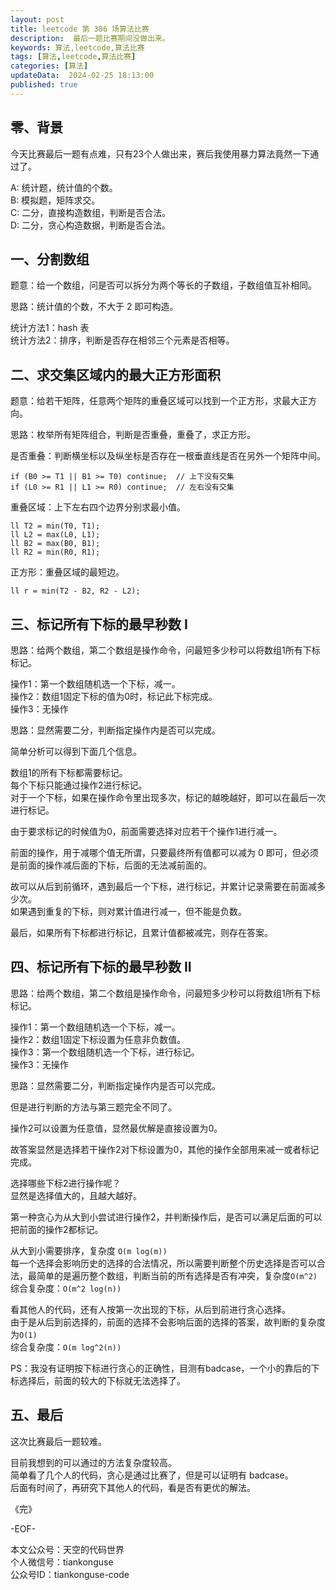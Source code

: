 ```yaml
---
layout: post  
title: leetcode 第 386 场算法比赛 
description:  最后一题比赛期间没做出来。  
keywords: 算法,leetcode,算法比赛  
tags: [算法,leetcode,算法比赛]  
categories: [算法]  
updateData:  2024-02-25 18:13:00  
published: true  
---
```



## 零、背景  


今天比赛最后一题有点难，只有23个人做出来，赛后我使用暴力算法竟然一下通过了。  


A: 统计题，统计值的个数。  
B: 模拟题，矩阵求交。  
C: 二分，直接构造数组，判断是否合法。  
D: 二分，贪心构造数据，判断是否合法。  


## 一、分割数组  


题意：给一个数组，问是否可以拆分为两个等长的子数组，子数组值互补相同。  


思路：统计值的个数，不大于 2 即可构造。  


统计方法1：hash 表  
统计方法2：排序，判断是否存在相邻三个元素是否相等。  


## 二、求交集区域内的最大正方形面积  


题意：给若干矩阵，任意两个矩阵的重叠区域可以找到一个正方形，求最大正方向。  


思路：枚举所有矩阵组合，判断是否重叠，重叠了，求正方形。  



是否重叠：判断横坐标以及纵坐标是否存在一根垂直线是否在另外一个矩阵中间。  


```
if (B0 >= T1 || B1 >= T0) continue;  // 上下没有交集
if (L0 >= R1 || L1 >= R0) continue;  // 左右没有交集
```


重叠区域：上下左右四个边界分别求最小值。  


```
ll T2 = min(T0, T1);
ll L2 = max(L0, L1);
ll B2 = max(B0, B1);
ll R2 = min(R0, R1);
```

正方形：重叠区域的最短边。  


```
ll r = min(T2 - B2, R2 - L2);
```


## 三、标记所有下标的最早秒数 I  

思路：给两个数组，第二个数组是操作命令，问最短多少秒可以将数组1所有下标标记。  


操作1：第一个数组随机选一个下标，减一。  
操作2：数组1固定下标的值为0时，标记此下标完成。  
操作3：无操作  


思路：显然需要二分，判断指定操作内是否可以完成。  


简单分析可以得到下面几个信息。  


数组1的所有下标都需要标记。  
每个下标只能通过操作2进行标记。  
对于一个下标，如果在操作命令里出现多次，标记的越晚越好，即可以在最后一次进行标记。  


由于要求标记的时候值为0，前面需要选择对应若干个操作1进行减一。  


前面的操作，用于减哪个值无所谓，只要最终所有值都可以减为 0 即可，但必须是前面的操作减后面的下标，后面的无法减前面的。  


故可以从后到前循环，遇到最后一个下标，进行标记，并累计记录需要在前面减多少次。  
如果遇到重复的下标，则对累计值进行减一，但不能是负数。  


最后，如果所有下标都进行标记，且累计值都被减完，则存在答案。  


## 四、标记所有下标的最早秒数 II  

思路：给两个数组，第二个数组是操作命令，问最短多少秒可以将数组1所有下标标记。  


操作1：第一个数组随机选一个下标，减一。  
操作2：数组1固定下标设置为任意非负数值。  
操作3：第一个数组随机选一个下标，进行标记。  
操作3：无操作  


思路：显然需要二分，判断指定操作内是否可以完成。  


但是进行判断的方法与第三题完全不同了。  


操作2可以设置为任意值，显然最优解是直接设置为0。  


故答案显然是选择若干操作2对下标设置为0，其他的操作全部用来减一或者标记完成。  


选择哪些下标2进行操作呢？  
显然是选择值大的，且越大越好。  


第一种贪心为从大到小尝试进行操作2，并判断操作后，是否可以满足后面的可以把前面的操作2都标记。  


从大到小需要排序，复杂度 `O(m log(m))`  
每一个选择会影响历史的选择的合法情况，所以需要判断整个历史选择是否可以合法，最简单的是遍历整个数组，判断当前的所有选择是否有冲突，复杂度`O(m^2)`
综合复杂度：`O(m^2 log(n))`  



看其他人的代码，还有人按第一次出现的下标，从后到前进行贪心选择。  
由于是从后到前选择的，前面的选择不会影响后面的选择的答案，故判断的复杂度为`O(1)`  
综合复杂度：`O(m log^2(n))`  


PS：我没有证明按下标进行贪心的正确性，目测有badcase，一个小的靠后的下标选择后，前面的较大的下标就无法选择了。  



## 五、最后  


这次比赛最后一题较难。  


目前我想到的可以通过的方法复杂度较高。  
简单看了几个人的代码，贪心是通过比赛了，但是可以证明有 badcase。  
后面有时间了，再研究下其他人的代码，看是否有更优的解法。  



《完》  


-EOF-  



本文公众号：天空的代码世界  
个人微信号：tiankonguse  
公众号ID：tiankonguse-code  
  

